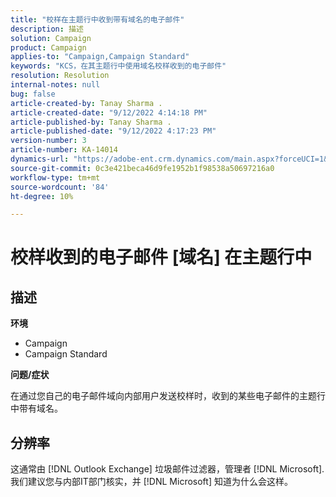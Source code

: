 ```yaml
---
title: "校样在主题行中收到带有域名的电子邮件"
description: 描述
solution: Campaign
product: Campaign
applies-to: "Campaign,Campaign Standard"
keywords: "KCS，在其主题行中使用域名校样收到的电子邮件"
resolution: Resolution
internal-notes: null
bug: false
article-created-by: Tanay Sharma .
article-created-date: "9/12/2022 4:14:18 PM"
article-published-by: Tanay Sharma .
article-published-date: "9/12/2022 4:17:23 PM"
version-number: 3
article-number: KA-14014
dynamics-url: "https://adobe-ent.crm.dynamics.com/main.aspx?forceUCI=1&pagetype=entityrecord&etn=knowledgearticle&id=aacf6bf1-b532-ed11-9db1-002248086735"
source-git-commit: 0c3e421beca46d9fe1952b1f98538a50697216a0
workflow-type: tm+mt
source-wordcount: '84'
ht-degree: 10%

---
```


# 校样收到的电子邮件 [域名] 在主题行中

## 描述


<b>环境</b>

- Campaign
- Campaign Standard




<b>问题/症状</b>

在通过您自己的电子邮件域向内部用户发送校样时，收到的某些电子邮件的主题行中带有域名。


## 分辨率


这通常由 [!DNL Outlook Exchange] 垃圾邮件过滤器，管理者 [!DNL Microsoft]. 我们建议您与内部IT部门核实，并 [!DNL Microsoft] 知道为什么会这样。
